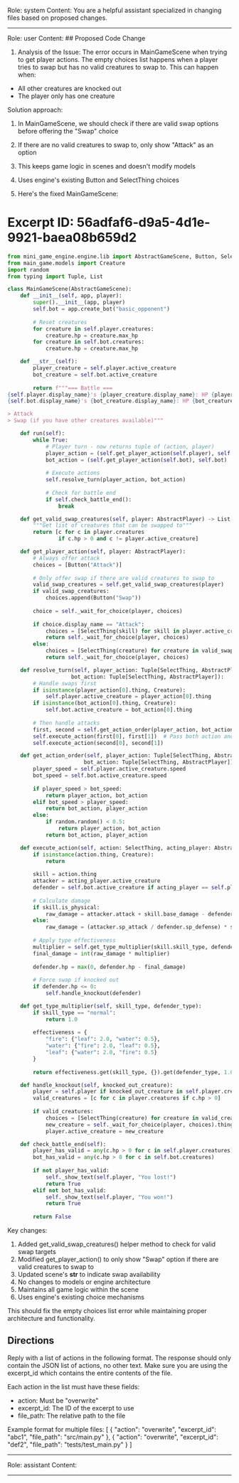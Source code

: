 Role: system
Content: You are a helpful assistant specialized in changing files based on proposed changes.
__________________
Role: user
Content: ## Proposed Code Change
1. Analysis of the Issue:
The error occurs in MainGameScene when trying to get player actions. The empty choices list happens when a player tries to swap but has no valid creatures to swap to. This can happen when:
- All other creatures are knocked out
- The player only has one creature

Solution approach:
1. In MainGameScene, we should check if there are valid swap options before offering the "Swap" choice
2. If there are no valid creatures to swap to, only show "Attack" as an option
3. This keeps game logic in scenes and doesn't modify models
4. Uses engine's existing Button and SelectThing choices

2. Here's the fixed MainGameScene:

# Excerpt ID: 56adfaf6-d9a5-4d1e-9921-baea08b659d2
```python main_game/scenes/main_game_scene.py
from mini_game_engine.engine.lib import AbstractGameScene, Button, SelectThing, AbstractPlayer
from main_game.models import Creature
import random
from typing import Tuple, List

class MainGameScene(AbstractGameScene):
    def __init__(self, app, player):
        super().__init__(app, player)
        self.bot = app.create_bot("basic_opponent")
        
        # Reset creatures
        for creature in self.player.creatures:
            creature.hp = creature.max_hp
        for creature in self.bot.creatures:
            creature.hp = creature.max_hp

    def __str__(self):
        player_creature = self.player.active_creature
        bot_creature = self.bot.active_creature
        
        return f"""=== Battle ===
{self.player.display_name}'s {player_creature.display_name}: HP {player_creature.hp}/{player_creature.max_hp}
{self.bot.display_name}'s {bot_creature.display_name}: HP {bot_creature.hp}/{bot_creature.max_hp}

> Attack
> Swap (if you have other creatures available)"""

    def run(self):
        while True:
            # Player turn - now returns tuple of (action, player)
            player_action = (self.get_player_action(self.player), self.player)
            bot_action = (self.get_player_action(self.bot), self.bot)
            
            # Execute actions
            self.resolve_turn(player_action, bot_action)
            
            # Check for battle end
            if self.check_battle_end():
                break

    def get_valid_swap_creatures(self, player: AbstractPlayer) -> List[Creature]:
        """Get list of creatures that can be swapped to"""
        return [c for c in player.creatures 
                if c.hp > 0 and c != player.active_creature]

    def get_player_action(self, player: AbstractPlayer):
        # Always offer attack
        choices = [Button("Attack")]
        
        # Only offer swap if there are valid creatures to swap to
        valid_swap_creatures = self.get_valid_swap_creatures(player)
        if valid_swap_creatures:
            choices.append(Button("Swap"))
        
        choice = self._wait_for_choice(player, choices)
        
        if choice.display_name == "Attack":
            choices = [SelectThing(skill) for skill in player.active_creature.skills]
            return self._wait_for_choice(player, choices)
        else:
            choices = [SelectThing(creature) for creature in valid_swap_creatures]
            return self._wait_for_choice(player, choices)

    def resolve_turn(self, player_action: Tuple[SelectThing, AbstractPlayer], 
                    bot_action: Tuple[SelectThing, AbstractPlayer]):
        # Handle swaps first
        if isinstance(player_action[0].thing, Creature):
            self.player.active_creature = player_action[0].thing
        if isinstance(bot_action[0].thing, Creature):
            self.bot.active_creature = bot_action[0].thing
            
        # Then handle attacks
        first, second = self.get_action_order(player_action, bot_action)
        self.execute_action(first[0], first[1])  # Pass both action and player
        self.execute_action(second[0], second[1])

    def get_action_order(self, player_action: Tuple[SelectThing, AbstractPlayer], 
                        bot_action: Tuple[SelectThing, AbstractPlayer]):
        player_speed = self.player.active_creature.speed
        bot_speed = self.bot.active_creature.speed
        
        if player_speed > bot_speed:
            return player_action, bot_action
        elif bot_speed > player_speed:
            return bot_action, player_action
        else:
            if random.random() < 0.5:
                return player_action, bot_action
            return bot_action, player_action

    def execute_action(self, action: SelectThing, acting_player: AbstractPlayer):
        if isinstance(action.thing, Creature):
            return
            
        skill = action.thing
        attacker = acting_player.active_creature
        defender = self.bot.active_creature if acting_player == self.player else self.player.active_creature
        
        # Calculate damage
        if skill.is_physical:
            raw_damage = attacker.attack + skill.base_damage - defender.defense
        else:
            raw_damage = (attacker.sp_attack / defender.sp_defense) * skill.base_damage
            
        # Apply type effectiveness
        multiplier = self.get_type_multiplier(skill.skill_type, defender.creature_type)
        final_damage = int(raw_damage * multiplier)
        
        defender.hp = max(0, defender.hp - final_damage)
        
        # Force swap if knocked out
        if defender.hp <= 0:
            self.handle_knockout(defender)

    def get_type_multiplier(self, skill_type, defender_type):
        if skill_type == "normal":
            return 1.0
            
        effectiveness = {
            "fire": {"leaf": 2.0, "water": 0.5},
            "water": {"fire": 2.0, "leaf": 0.5},
            "leaf": {"water": 2.0, "fire": 0.5}
        }
        
        return effectiveness.get(skill_type, {}).get(defender_type, 1.0)

    def handle_knockout(self, knocked_out_creature):
        player = self.player if knocked_out_creature in self.player.creatures else self.bot
        valid_creatures = [c for c in player.creatures if c.hp > 0]
        
        if valid_creatures:
            choices = [SelectThing(creature) for creature in valid_creatures]
            new_creature = self._wait_for_choice(player, choices).thing
            player.active_creature = new_creature

    def check_battle_end(self):
        player_has_valid = any(c.hp > 0 for c in self.player.creatures)
        bot_has_valid = any(c.hp > 0 for c in self.bot.creatures)
        
        if not player_has_valid:
            self._show_text(self.player, "You lost!")
            return True
        elif not bot_has_valid:
            self._show_text(self.player, "You won!")
            return True
            
        return False
```

Key changes:
1. Added get_valid_swap_creatures() helper method to check for valid swap targets
2. Modified get_player_action() to only show "Swap" option if there are valid creatures to swap to
3. Updated scene's __str__ to indicate swap availability
4. No changes to models or engine architecture
5. Maintains all game logic within the scene
6. Uses engine's existing choice mechanisms

This should fix the empty choices list error while maintaining proper architecture and functionality.

## Directions
Reply with a list of actions in the following format. The response should only contain the JSON list of actions, no other text.
Make sure you are using the excerpt_id which contains the entire contents of the file.

Each action in the list must have these fields:
- action: Must be "overwrite"
- excerpt_id: The ID of the excerpt to use
- file_path: The relative path to the file

Example format for multiple files:
[
    {
        "action": "overwrite",
        "excerpt_id": "abc1",
        "file_path": "src/main.py"
    },
    {
        "action": "overwrite",
        "excerpt_id": "def2",
        "file_path": "tests/test_main.py"
    }
]
__________________
Role: assistant
Content: 
__________________
